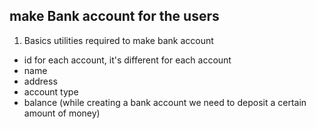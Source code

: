 ## make Bank account for the users 
1. Basics utilities required to make bank account 
  - id for each account, it's different for each account
  - name
  - address
  - account type
  - balance (while creating a bank account we need to deposit a certain amount of money)

  
  

